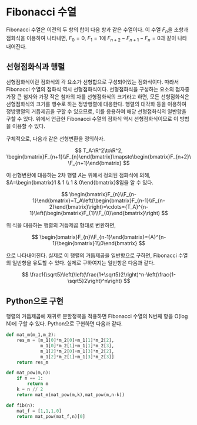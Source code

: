 <!---
title: 'Fibonacci 수열'
language: Korean
category: Mathematics
--->

# Fibonacci 수열

Fibonacci 수열은 이전의 두 항의 합이 다음 항과 같은 수열이다.
이 수열 $F_n$을 초항과 점화식을 이용하여 나타내면,
$F_0 = 0$, $F_1 = 1$에 $F_{n+2} - F_{n+1} - F_{n}=0$과 같이 나타내어진다.

## 선형점화식과 행렬

선형점화식이란 점화식의 각 요소가 선형합으로 구성되어있는 점화식이다.
따라서 Fibonacci 수열의 점화식 역시 선형점화식이다.
선형점화식을 구성하는 요소의 첨자중 가장 큰 첨자와 가장 작은 첨자의 차를 선형점화식의 크기라고 하면,
모든 선형점화식은 선형점화식의 크기를 행수로 하는 정방행렬에 대응한다.
행렬의 대각화 등을 이용하여 정방행렬의 거듭제곱을 구할 수 있으므로,
이를 응용하여 해당 선형점화식의 일반항을 구할 수 있다.
위에서 언급한 Fibonacci 수열의 점화식 역시 선형점화식이므로 이 방법을 이용할 수 있다.

구체적으로, 다음과 같은 선형변환을 정의하자.

$$ T_A:\R^2\to\R^2, \begin{bmatrix}F_{n+1}\\F_{n}\end{bmatrix}\mapsto\begin{bmatrix}F_{n+2}\\F_{n+1}\end{bmatrix} $$

이 선형변환에 대응하는 2차 행렬 $A$는 위에서 정의된 점화식에 의해,
$A=\begin{bmatrix}1 & 1 \\ 1 & 0\end{bmatrix}$임을 알 수 있다.

$$ \begin{bmatrix}F_{n}\\F_{n-1}\end{bmatrix}=T_A\left(\begin{bmatrix}F_{n-1}\\F_{n-2}\end{bmatrix}\right)=\cdots={T_A}^{n-1}\left(\begin{bmatrix}F_{1}\\F_{0}\end{bmatrix}\right) $$

위 식을 대응하는 행렬의 거듭제곱 형태로 변환하면,

$$ \begin{bmatrix}F_{n}\\F_{n-1}\end{bmatrix}={A}^{n-1}\begin{bmatrix}1\\0\end{bmatrix} $$

으로 나타내어진다. 실제로 이 행렬의 거듭제곱을 일반항으로 구하면,
Fibonacci 수열의 일반항을 유도할 수 있다.
실제로 구하여지는 일반항은 다음과 같다.

$$ \frac1{\sqrt5}\left(\left(\frac{1+\sqrt5}2\right)^n-\left(\frac{1-\sqrt5}2\right)^n\right) $$

## Python으로 구현

행렬의 거듭제곱에 재귀로 분할정복을 적용하면 Fibonacci 수열의 N번째 항을
O(log N)에 구할 수 있다. Python으로 구현하면 다음과 같다.

```python
def mat_m(m_1,m_2):
    res_m = [m_1[0]*m_2[0]+m_1[1]*m_2[2],
             m_1[0]*m_2[1]+m_1[1]*m_2[3],
             m_1[2]*m_2[0]+m_1[3]*m_2[2],
             m_1[2]*m_2[1]+m_1[3]*m_2[3]]
    return res_m

def mat_pow(m,n):
    if n == 1:
        return m
    k = n // 2
    return mat_m(mat_pow(m,k),mat_pow(m,n-k))

def fib(n):
    mat_f = [1,1,1,0]
    return mat_pow(mat_f,n)[0]
```
